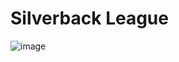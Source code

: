 # Silverback League

![image](https://www.google.com/url?sa=i&url=https%3A%2F%2Fwww.citybeat.com%2Farts%2Fcincinnati-zoos-harambe-is-trending-on-twitter-again-on-the-fourth-anniversary-of-his-death-12165858&psig=AOvVaw2OzjBi6LN5fHS4Kq0xJrbS&ust=1686053378279000&source=images&cd=vfe&ved=0CBEQjRxqFwoTCLj2mreMrP8CFQAAAAAdAAAAABAE)
